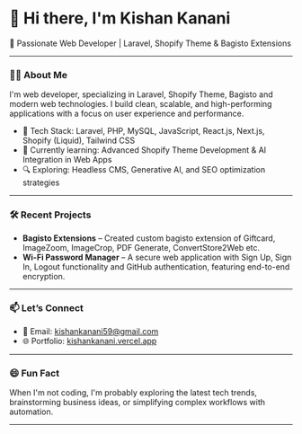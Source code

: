 # 👋 Hi there, I'm Kishan Kanani

🚀 Passionate Web Developer | Laravel, Shopify Theme & Bagisto Extensions 

---

### 👨‍💻 About Me

I'm web developer, specializing in Laravel, Shopify Theme, Bagisto and modern web technologies. I build clean, scalable, and high-performing applications with a focus on user experience and performance.

- 🔧 Tech Stack: Laravel, PHP, MySQL, JavaScript, React.js, Next.js, Shopify (Liquid), Tailwind CSS  
- 🌱 Currently learning: Advanced Shopify Theme Development & AI Integration in Web Apps  
- 🔍 Exploring: Headless CMS, Generative AI, and SEO optimization strategies  

---

### 🛠️ Recent Projects

- **Bagisto Extensions** – Created custom bagisto extension of Giftcard, ImageZoom, ImageCrop, PDF Generate, ConvertStore2Web etc.  
- **Wi-Fi Password Manager** – A secure web application with Sign Up, Sign In, Logout functionality and GitHub authentication, featuring end-to-end encryption.

---

### 📫 Let’s Connect

- 📧 Email: [kishankanani59@gmail.com](mailto:kishanit59@gmail.com)  
- 🌐 Portfolio: [kishankanani.vercel.app](https://kishankanani.vercel.app/)  

---

### 😄 Fun Fact

When I'm not coding, I'm probably exploring the latest tech trends, brainstorming business ideas, or simplifying complex workflows with automation.

---
